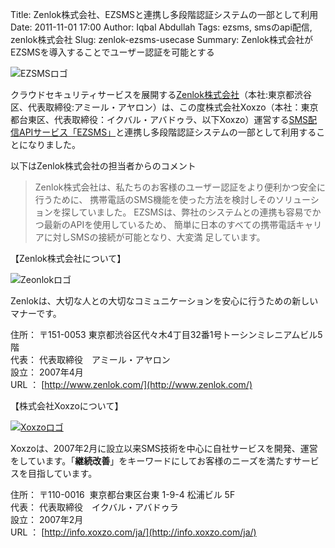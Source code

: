Title: Zenlok株式会社、EZSMSと連携し多段階認証システムの一部として利用
Date: 2011-11-01 17:00
Author: Iqbal Abdullah
Tags: ezsms, smsのapi配信, zenlok株式会社
Slug: zenlok-ezsms-usecase
Summary: Zenlok株式会社がEZSMSを導入することでユーザー認証を可能とする

![EZSMSロゴ]({filename}/images/ezsms_logo1.png)

クラウドセキュリティサービスを展開する[Zenlok株式会社](http://www.zenlok.com/)（本社:東京都渋谷区、代表取締役:アミール・アヤロン）は、この度株式会社Xoxzo（本社：東京都台東区、代表取締役：イクバル・アバドゥラ、以下Xoxzo）運営する[SMS配信APIサービス「EZSMS」](http://www.ezsms.biz/ja/)と連携し多段階認証システムの一部として利用することになりました。

以下はZenlok株式会社の担当者からのコメント

> Zenlok株式会社は、私たちのお客様のユーザー認証をより便利かつ安全に行うために、
> 携帯電話のSMS機能を使った方法を検討しそのソリューションを探していました。
> EZSMSは、弊社のシステムとの連携も容易でかつ最新のAPIを使用しているため、
> 簡単に日本のすべての携帯電話キャリアに対しSMSの接続が可能となり、大変満
> 足しています。

【Zenlok株式会社について】

![Zeonlokロゴ]({filename}/images/client-logos/zenlok-logo.gif "Site-id")

Zenlokは、大切な人との大切なコミュニケーションを安心に行うための新しいマナーです。

住所： 〒151-0053
東京都渋谷区代々木4丁目32番1号トーシンミレニアムビル5階  
代表： 代表取締役　アミール・アヤロン  
設立： 2007年4月  
URL ： [http://www.zenlok.com/](http://www.zenlok.com/)

【株式会社Xoxzoについて】

[![Xoxzoロゴ]({filename}/images/xoxzo-logo-02.png)](http://info.xoxzo.com/ja/)

Xoxzoは、2007年2月に設立以来SMS技術を中心に自社サービスを開発、運営をしています。「**継続改善**」をキーワードにしてお客様のニーズを満たすサービスを目指しています。

住所： 〒110-0016  東京都台東区台東 1-9-4 松浦ビル 5F  
代表： 代表取締役　イクバル・アバドゥラ  
設立： 2007年2月  
URL ： [http://info.xoxzo.com/ja/](http://info.xoxzo.com/ja/)


